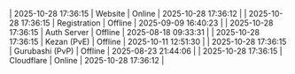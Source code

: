 | 2025-10-28 17:36:15 | Website | Online | 2025-10-28 17:36:12 |
| 2025-10-28 17:36:15 | Registration | Offline | 2025-09-09 16:40:23 |
| 2025-10-28 17:36:15 | Auth Server | Offline | 2025-08-18 09:33:31 |
| 2025-10-28 17:36:15 | Kezan (PvE) | Offline | 2025-10-11 12:51:30 |
| 2025-10-28 17:36:15 | Gurubashi (PvP) | Offline | 2025-08-23 21:44:06 |
| 2025-10-28 17:36:15 | Cloudflare | Online | 2025-10-28 17:36:12 |
